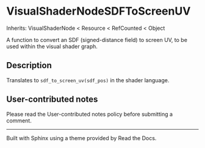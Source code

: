 # VisualShaderNodeSDFToScreenUV

Inherits: VisualShaderNode < Resource < RefCounted < Object

A function to convert an SDF (signed-distance field) to screen UV, to be used
within the visual shader graph.

## Description

Translates to `sdf_to_screen_uv(sdf_pos)` in the shader language.

## User-contributed notes

Please read the User-contributed notes policy before submitting a comment.

* * *

Built with Sphinx using a theme provided by Read the Docs.

